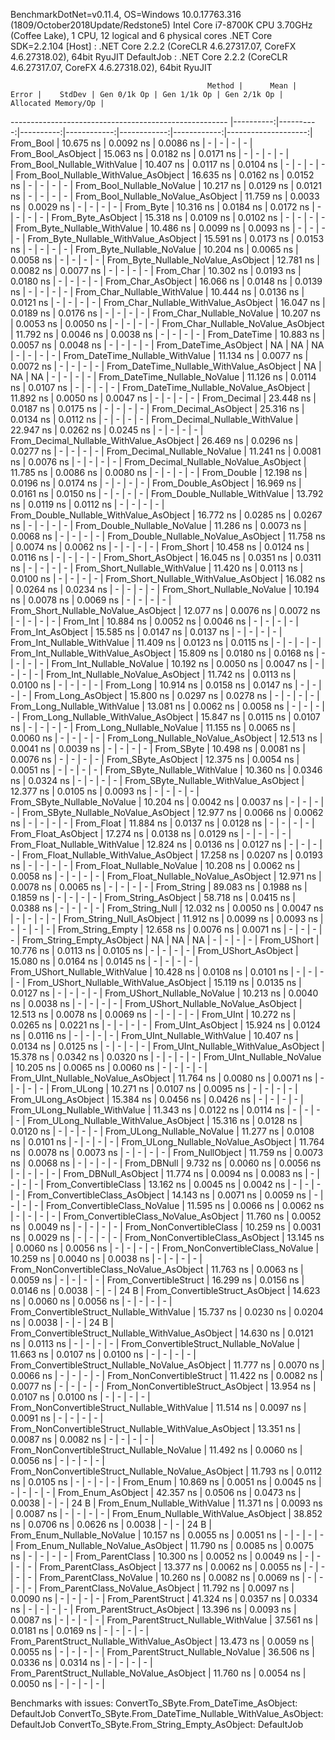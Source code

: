 
BenchmarkDotNet=v0.11.4, OS=Windows 10.0.17763.316 (1809/October2018Update/Redstone5)
Intel Core i7-8700K CPU 3.70GHz (Coffee Lake), 1 CPU, 12 logical and 6 physical cores
.NET Core SDK=2.2.104
  [Host]     : .NET Core 2.2.2 (CoreCLR 4.6.27317.07, CoreFX 4.6.27318.02), 64bit RyuJIT
  DefaultJob : .NET Core 2.2.2 (CoreCLR 4.6.27317.07, CoreFX 4.6.27318.02), 64bit RyuJIT


                                                Method |      Mean |     Error |    StdDev | Gen 0/1k Op | Gen 1/1k Op | Gen 2/1k Op | Allocated Memory/Op |
------------------------------------------------------ |----------:|----------:|----------:|------------:|------------:|------------:|--------------------:|
                                             From_Bool | 10.675 ns | 0.0092 ns | 0.0086 ns |           - |           - |           - |                   - |
                                    From_Bool_AsObject | 15.063 ns | 0.0182 ns | 0.0171 ns |           - |           - |           - |                   - |
                          From_Bool_Nullable_WithValue | 10.407 ns | 0.0117 ns | 0.0104 ns |           - |           - |           - |                   - |
                 From_Bool_Nullable_WithValue_AsObject | 16.635 ns | 0.0162 ns | 0.0152 ns |           - |           - |           - |                   - |
                            From_Bool_Nullable_NoValue | 10.217 ns | 0.0129 ns | 0.0121 ns |           - |           - |           - |                   - |
                   From_Bool_Nullable_NoValue_AsObject | 11.759 ns | 0.0033 ns | 0.0029 ns |           - |           - |           - |                   - |
                                             From_Byte | 10.316 ns | 0.0184 ns | 0.0172 ns |           - |           - |           - |                   - |
                                    From_Byte_AsObject | 15.318 ns | 0.0109 ns | 0.0102 ns |           - |           - |           - |                   - |
                          From_Byte_Nullable_WithValue | 10.486 ns | 0.0099 ns | 0.0093 ns |           - |           - |           - |                   - |
                 From_Byte_Nullable_WithValue_AsObject | 15.591 ns | 0.0173 ns | 0.0153 ns |           - |           - |           - |                   - |
                            From_Byte_Nullable_NoValue | 10.204 ns | 0.0065 ns | 0.0058 ns |           - |           - |           - |                   - |
                   From_Byte_Nullable_NoValue_AsObject | 12.781 ns | 0.0082 ns | 0.0077 ns |           - |           - |           - |                   - |
                                             From_Char | 10.302 ns | 0.0193 ns | 0.0180 ns |           - |           - |           - |                   - |
                                    From_Char_AsObject | 16.066 ns | 0.0148 ns | 0.0139 ns |           - |           - |           - |                   - |
                          From_Char_Nullable_WithValue | 10.444 ns | 0.0136 ns | 0.0121 ns |           - |           - |           - |                   - |
                 From_Char_Nullable_WithValue_AsObject | 16.047 ns | 0.0189 ns | 0.0176 ns |           - |           - |           - |                   - |
                            From_Char_Nullable_NoValue | 10.207 ns | 0.0053 ns | 0.0050 ns |           - |           - |           - |                   - |
                   From_Char_Nullable_NoValue_AsObject | 11.792 ns | 0.0046 ns | 0.0038 ns |           - |           - |           - |                   - |
                                         From_DateTime | 10.883 ns | 0.0057 ns | 0.0048 ns |           - |           - |           - |                   - |
                                From_DateTime_AsObject |        NA |        NA |        NA |           - |           - |           - |                   - |
                      From_DateTime_Nullable_WithValue | 11.134 ns | 0.0077 ns | 0.0072 ns |           - |           - |           - |                   - |
             From_DateTime_Nullable_WithValue_AsObject |        NA |        NA |        NA |           - |           - |           - |                   - |
                        From_DateTime_Nullable_NoValue | 11.126 ns | 0.0114 ns | 0.0107 ns |           - |           - |           - |                   - |
               From_DateTime_Nullable_NoValue_AsObject | 11.892 ns | 0.0050 ns | 0.0047 ns |           - |           - |           - |                   - |
                                          From_Decimal | 23.448 ns | 0.0187 ns | 0.0175 ns |           - |           - |           - |                   - |
                                 From_Decimal_AsObject | 25.316 ns | 0.0134 ns | 0.0112 ns |           - |           - |           - |                   - |
                       From_Decimal_Nullable_WithValue | 22.947 ns | 0.0262 ns | 0.0245 ns |           - |           - |           - |                   - |
              From_Decimal_Nullable_WithValue_AsObject | 26.469 ns | 0.0296 ns | 0.0277 ns |           - |           - |           - |                   - |
                         From_Decimal_Nullable_NoValue | 11.241 ns | 0.0081 ns | 0.0076 ns |           - |           - |           - |                   - |
                From_Decimal_Nullable_NoValue_AsObject | 11.785 ns | 0.0086 ns | 0.0080 ns |           - |           - |           - |                   - |
                                           From_Double | 12.198 ns | 0.0196 ns | 0.0174 ns |           - |           - |           - |                   - |
                                  From_Double_AsObject | 16.969 ns | 0.0161 ns | 0.0150 ns |           - |           - |           - |                   - |
                        From_Double_Nullable_WithValue | 13.792 ns | 0.0119 ns | 0.0112 ns |           - |           - |           - |                   - |
               From_Double_Nullable_WithValue_AsObject | 16.772 ns | 0.0285 ns | 0.0267 ns |           - |           - |           - |                   - |
                          From_Double_Nullable_NoValue | 11.286 ns | 0.0073 ns | 0.0068 ns |           - |           - |           - |                   - |
                 From_Double_Nullable_NoValue_AsObject | 11.758 ns | 0.0074 ns | 0.0062 ns |           - |           - |           - |                   - |
                                            From_Short | 10.458 ns | 0.0124 ns | 0.0116 ns |           - |           - |           - |                   - |
                                   From_Short_AsObject | 16.045 ns | 0.0351 ns | 0.0311 ns |           - |           - |           - |                   - |
                         From_Short_Nullable_WithValue | 11.420 ns | 0.0113 ns | 0.0100 ns |           - |           - |           - |                   - |
                From_Short_Nullable_WithValue_AsObject | 16.082 ns | 0.0264 ns | 0.0234 ns |           - |           - |           - |                   - |
                           From_Short_Nullable_NoValue | 10.194 ns | 0.0078 ns | 0.0069 ns |           - |           - |           - |                   - |
                  From_Short_Nullable_NoValue_AsObject | 12.077 ns | 0.0076 ns | 0.0072 ns |           - |           - |           - |                   - |
                                              From_Int | 10.884 ns | 0.0052 ns | 0.0046 ns |           - |           - |           - |                   - |
                                     From_Int_AsObject | 15.585 ns | 0.0147 ns | 0.0137 ns |           - |           - |           - |                   - |
                           From_Int_Nullable_WithValue | 11.409 ns | 0.0123 ns | 0.0115 ns |           - |           - |           - |                   - |
                  From_Int_Nullable_WithValue_AsObject | 15.809 ns | 0.0180 ns | 0.0168 ns |           - |           - |           - |                   - |
                             From_Int_Nullable_NoValue | 10.192 ns | 0.0050 ns | 0.0047 ns |           - |           - |           - |                   - |
                    From_Int_Nullable_NoValue_AsObject | 11.742 ns | 0.0113 ns | 0.0100 ns |           - |           - |           - |                   - |
                                             From_Long | 10.914 ns | 0.0158 ns | 0.0147 ns |           - |           - |           - |                   - |
                                    From_Long_AsObject | 15.800 ns | 0.0297 ns | 0.0278 ns |           - |           - |           - |                   - |
                          From_Long_Nullable_WithValue | 13.081 ns | 0.0062 ns | 0.0058 ns |           - |           - |           - |                   - |
                 From_Long_Nullable_WithValue_AsObject | 15.847 ns | 0.0115 ns | 0.0107 ns |           - |           - |           - |                   - |
                            From_Long_Nullable_NoValue | 11.155 ns | 0.0065 ns | 0.0060 ns |           - |           - |           - |                   - |
                   From_Long_Nullable_NoValue_AsObject | 12.513 ns | 0.0041 ns | 0.0039 ns |           - |           - |           - |                   - |
                                            From_SByte | 10.498 ns | 0.0081 ns | 0.0076 ns |           - |           - |           - |                   - |
                                   From_SByte_AsObject | 12.375 ns | 0.0054 ns | 0.0051 ns |           - |           - |           - |                   - |
                         From_SByte_Nullable_WithValue | 10.360 ns | 0.0346 ns | 0.0324 ns |           - |           - |           - |                   - |
                From_SByte_Nullable_WithValue_AsObject | 12.377 ns | 0.0105 ns | 0.0093 ns |           - |           - |           - |                   - |
                           From_SByte_Nullable_NoValue | 10.204 ns | 0.0042 ns | 0.0037 ns |           - |           - |           - |                   - |
                  From_SByte_Nullable_NoValue_AsObject | 12.977 ns | 0.0066 ns | 0.0062 ns |           - |           - |           - |                   - |
                                            From_Float | 11.884 ns | 0.0137 ns | 0.0128 ns |           - |           - |           - |                   - |
                                   From_Float_AsObject | 17.274 ns | 0.0138 ns | 0.0129 ns |           - |           - |           - |                   - |
                         From_Float_Nullable_WithValue | 12.824 ns | 0.0136 ns | 0.0127 ns |           - |           - |           - |                   - |
                From_Float_Nullable_WithValue_AsObject | 17.258 ns | 0.0207 ns | 0.0193 ns |           - |           - |           - |                   - |
                           From_Float_Nullable_NoValue | 10.208 ns | 0.0062 ns | 0.0058 ns |           - |           - |           - |                   - |
                  From_Float_Nullable_NoValue_AsObject | 12.971 ns | 0.0078 ns | 0.0065 ns |           - |           - |           - |                   - |
                                           From_String | 89.083 ns | 0.1988 ns | 0.1859 ns |           - |           - |           - |                   - |
                                  From_String_AsObject | 58.718 ns | 0.0415 ns | 0.0388 ns |           - |           - |           - |                   - |
                                      From_String_Null | 12.032 ns | 0.0050 ns | 0.0047 ns |           - |           - |           - |                   - |
                             From_String_Null_AsObject | 11.912 ns | 0.0099 ns | 0.0093 ns |           - |           - |           - |                   - |
                                     From_String_Empty | 12.658 ns | 0.0076 ns | 0.0071 ns |           - |           - |           - |                   - |
                            From_String_Empty_AsObject |        NA |        NA |        NA |           - |           - |           - |                   - |
                                           From_UShort | 10.776 ns | 0.0113 ns | 0.0105 ns |           - |           - |           - |                   - |
                                  From_UShort_AsObject | 15.080 ns | 0.0164 ns | 0.0145 ns |           - |           - |           - |                   - |
                        From_UShort_Nullable_WithValue | 10.428 ns | 0.0108 ns | 0.0101 ns |           - |           - |           - |                   - |
               From_UShort_Nullable_WithValue_AsObject | 15.119 ns | 0.0135 ns | 0.0127 ns |           - |           - |           - |                   - |
                          From_UShort_Nullable_NoValue | 10.213 ns | 0.0040 ns | 0.0038 ns |           - |           - |           - |                   - |
                 From_UShort_Nullable_NoValue_AsObject | 12.513 ns | 0.0078 ns | 0.0069 ns |           - |           - |           - |                   - |
                                             From_UInt | 10.272 ns | 0.0265 ns | 0.0221 ns |           - |           - |           - |                   - |
                                    From_UInt_AsObject | 15.924 ns | 0.0124 ns | 0.0116 ns |           - |           - |           - |                   - |
                          From_UInt_Nullable_WithValue | 10.407 ns | 0.0134 ns | 0.0125 ns |           - |           - |           - |                   - |
                 From_UInt_Nullable_WithValue_AsObject | 15.378 ns | 0.0342 ns | 0.0320 ns |           - |           - |           - |                   - |
                            From_UInt_Nullable_NoValue | 10.205 ns | 0.0065 ns | 0.0060 ns |           - |           - |           - |                   - |
                   From_UInt_Nullable_NoValue_AsObject | 11.764 ns | 0.0080 ns | 0.0071 ns |           - |           - |           - |                   - |
                                            From_ULong | 10.271 ns | 0.0107 ns | 0.0095 ns |           - |           - |           - |                   - |
                                   From_ULong_AsObject | 15.384 ns | 0.0456 ns | 0.0426 ns |           - |           - |           - |                   - |
                         From_ULong_Nullable_WithValue | 11.343 ns | 0.0122 ns | 0.0114 ns |           - |           - |           - |                   - |
                From_ULong_Nullable_WithValue_AsObject | 15.316 ns | 0.0128 ns | 0.0120 ns |           - |           - |           - |                   - |
                           From_ULong_Nullable_NoValue | 11.277 ns | 0.0108 ns | 0.0101 ns |           - |           - |           - |                   - |
                  From_ULong_Nullable_NoValue_AsObject | 11.764 ns | 0.0078 ns | 0.0073 ns |           - |           - |           - |                   - |
                                       From_NullObject | 11.759 ns | 0.0073 ns | 0.0068 ns |           - |           - |           - |                   - |
                                           From_DBNull |  9.732 ns | 0.0060 ns | 0.0056 ns |           - |           - |           - |                   - |
                                  From_DBNull_AsObject | 11.774 ns | 0.0094 ns | 0.0083 ns |           - |           - |           - |                   - |
                                 From_ConvertibleClass | 13.162 ns | 0.0045 ns | 0.0042 ns |           - |           - |           - |                   - |
                        From_ConvertibleClass_AsObject | 14.143 ns | 0.0071 ns | 0.0059 ns |           - |           - |           - |                   - |
                         From_ConvertibleClass_NoValue | 11.595 ns | 0.0066 ns | 0.0062 ns |           - |           - |           - |                   - |
                From_ConvertibleClass_NoValue_AsObject | 11.760 ns | 0.0052 ns | 0.0049 ns |           - |           - |           - |                   - |
                              From_NonConvertibleClass | 10.259 ns | 0.0031 ns | 0.0029 ns |           - |           - |           - |                   - |
                     From_NonConvertibleClass_AsObject | 13.145 ns | 0.0060 ns | 0.0056 ns |           - |           - |           - |                   - |
                      From_NonConvertibleClass_NoValue | 10.259 ns | 0.0040 ns | 0.0038 ns |           - |           - |           - |                   - |
             From_NonConvertibleClass_NoValue_AsObject | 11.763 ns | 0.0063 ns | 0.0059 ns |           - |           - |           - |                   - |
                                From_ConvertibleStruct | 16.299 ns | 0.0156 ns | 0.0146 ns |      0.0038 |           - |           - |                24 B |
                       From_ConvertibleStruct_AsObject | 14.623 ns | 0.0060 ns | 0.0056 ns |           - |           - |           - |                   - |
             From_ConvertibleStruct_Nullable_WithValue | 15.737 ns | 0.0230 ns | 0.0204 ns |      0.0038 |           - |           - |                24 B |
    From_ConvertibleStruct_Nullable_WithValue_AsObject | 14.630 ns | 0.0121 ns | 0.0113 ns |           - |           - |           - |                   - |
               From_ConvertibleStruct_Nullable_NoValue | 11.663 ns | 0.0107 ns | 0.0100 ns |           - |           - |           - |                   - |
      From_ConvertibleStruct_Nullable_NoValue_AsObject | 11.777 ns | 0.0070 ns | 0.0066 ns |           - |           - |           - |                   - |
                             From_NonConvertibleStruct | 11.422 ns | 0.0082 ns | 0.0077 ns |           - |           - |           - |                   - |
                    From_NonConvertibleStruct_AsObject | 13.954 ns | 0.0107 ns | 0.0100 ns |           - |           - |           - |                   - |
          From_NonConvertibleStruct_Nullable_WithValue | 11.514 ns | 0.0097 ns | 0.0091 ns |           - |           - |           - |                   - |
 From_NonConvertibleStruct_Nullable_WithValue_AsObject | 13.351 ns | 0.0087 ns | 0.0082 ns |           - |           - |           - |                   - |
            From_NonConvertibleStruct_Nullable_NoValue | 11.492 ns | 0.0060 ns | 0.0056 ns |           - |           - |           - |                   - |
   From_NonConvertibleStruct_Nullable_NoValue_AsObject | 11.793 ns | 0.0112 ns | 0.0105 ns |           - |           - |           - |                   - |
                                             From_Enum | 10.869 ns | 0.0051 ns | 0.0045 ns |           - |           - |           - |                   - |
                                    From_Enum_AsObject | 42.357 ns | 0.0506 ns | 0.0473 ns |      0.0038 |           - |           - |                24 B |
                          From_Enum_Nullable_WithValue | 11.371 ns | 0.0093 ns | 0.0087 ns |           - |           - |           - |                   - |
                 From_Enum_Nullable_WithValue_AsObject | 38.852 ns | 0.0706 ns | 0.0626 ns |      0.0038 |           - |           - |                24 B |
                            From_Enum_Nullable_NoValue | 10.157 ns | 0.0055 ns | 0.0051 ns |           - |           - |           - |                   - |
                   From_Enum_Nullable_NoValue_AsObject | 11.790 ns | 0.0085 ns | 0.0075 ns |           - |           - |           - |                   - |
                                      From_ParentClass | 10.300 ns | 0.0052 ns | 0.0049 ns |           - |           - |           - |                   - |
                             From_ParentClass_AsObject | 13.377 ns | 0.0062 ns | 0.0055 ns |           - |           - |           - |                   - |
                              From_ParentClass_NoValue | 10.260 ns | 0.0082 ns | 0.0069 ns |           - |           - |           - |                   - |
                     From_ParentClass_NoValue_AsObject | 11.792 ns | 0.0097 ns | 0.0090 ns |           - |           - |           - |                   - |
                                     From_ParentStruct | 41.324 ns | 0.0357 ns | 0.0334 ns |           - |           - |           - |                   - |
                            From_ParentStruct_AsObject | 13.396 ns | 0.0093 ns | 0.0087 ns |           - |           - |           - |                   - |
                  From_ParentStruct_Nullable_WithValue | 37.561 ns | 0.0181 ns | 0.0169 ns |           - |           - |           - |                   - |
         From_ParentStruct_Nullable_WithValue_AsObject | 13.473 ns | 0.0059 ns | 0.0055 ns |           - |           - |           - |                   - |
                    From_ParentStruct_Nullable_NoValue | 36.506 ns | 0.0336 ns | 0.0314 ns |           - |           - |           - |                   - |
           From_ParentStruct_Nullable_NoValue_AsObject | 11.760 ns | 0.0054 ns | 0.0050 ns |           - |           - |           - |                   - |

Benchmarks with issues:
  ConvertTo_SByte.From_DateTime_AsObject: DefaultJob
  ConvertTo_SByte.From_DateTime_Nullable_WithValue_AsObject: DefaultJob
  ConvertTo_SByte.From_String_Empty_AsObject: DefaultJob
